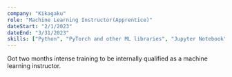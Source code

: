 ```yaml
---
company: "Kikagaku"
role: "Machine Learning Instructor(Apprentice)"
dateStart: "2/1/2023"
dateEnd: "3/31/2023"
skills: ["Python", "PyTorch and other ML libraries", "Jupyter Notebook"]
---
```


Got two months intense training to be internally qualified as a machine learning instructor.
